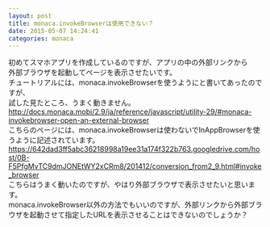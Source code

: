 ```yaml
---
layout: post
title: monaca.invokeBrowserは使用できない？
date: 2015-05-07 14:24:41
categories: monaca
---
```

<p>初めてスマホアプリを作成しているのですが、アプリの中の外部リンクから<br>
外部ブラウザを起動してページを表示させたいです。<br>
チュートリアルには、monaca.invokeBrowserを使うようにと書いてあったのですが、<br>
試した見たところ、うまく動きません。<br>
<a href="http://docs.monaca.mobi/2.9/ja/reference/javascript/utility-29/#monaca-invokebrowser-open-an-external-browser" rel="nofollow">http://docs.monaca.mobi/2.9/ja/reference/javascript/utility-29/#monaca-invokebrowser-open-an-external-browser</a><br>
こちらのページには、monaca.invokeBrowserは使わないでInAppBrowserを使うように記述されています。<br>
<a href="https://642dad3ff5abc36218998a19ee31a174f322b763.googledrive.com/host/0B-F5PfgMvTC9dmJONEtWY2xCRm8/201412/conversion_from2_9.html#invoke_browser" rel="nofollow">https://642dad3ff5abc36218998a19ee31a174f322b763.googledrive.com/host/0B-F5PfgMvTC9dmJONEtWY2xCRm8/201412/conversion_from2_9.html#invoke_browser</a><br>
こちらはうまく動いたのですが、やはり外部ブラウザで表示させたいと思います。<br>
monaca.invokeBrowser以外の方法でもいいのですが、外部リンクから外部ブラウザを起動させて指定したURLを表示させることはできないのでしょうか？</p>
